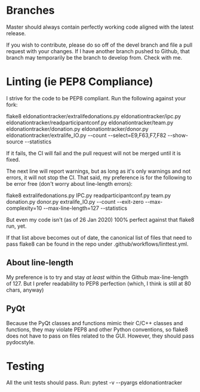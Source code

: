 # Branches

Master should always contain perfectly working code aligned with the latest release.

If you wish to contribute, please do so off of the devel branch and file a pull request with your changes. If I have another branch pushed to Github, that branch may temporarily be the branch to develop from. Check with me.

# Linting (ie PEP8 Compliance)

I strive for the code to be PEP8 compliant. Run the following against your fork:

flake8 eldonationtracker/extralifedonations.py eldonationtracker/ipc.py eldonationtracker/readparticipantconf.py eldonationtracker/team.py eldonationtracker/donation.py eldonationtracker/donor.py eldonationtracker/extralife_IO.py  --count --select=E9,F63,F7,F82 --show-source --statistics

If it fails, the CI will fail and the pull request will not be merged until it is fixed. 

The next line will report warnings, but as long as it's only warnings and not errors, it will not stop the CI. That said, my preference is for the following to be error free (don't worry about line-length errors):

flake8 extralifedonations.py IPC.py readparticipantconf.py team.py donation.py donor.py extralife_IO.py --count --exit-zero --max-complexity=10 --max-line-length=127 --statistics 

But even my code isn't (as of 26 Jan 2020) 100% perfect against that flake8 run, yet.

If that list above becomes out of date, the canonical list of files that need to pass flake8 can be found in the repo under .github/workflows/linttest.yml.

## About line-length

My preference is to try and stay *at least* within the Github max-line-length of 127. But I prefer readability to PEP8 perfection (which, I think is still at 80 chars, anyway)

## PyQt

Because the PyQt classes and functions mimic their C/C++ classes and functions, they may violate PEP8 and other Python conventions, so flake8 does not have to pass on files related to the GUI. However, they should pass pydocstyle.

# Testing

All the unit tests should pass. Run: pytest -v --pyargs eldonationtracker
